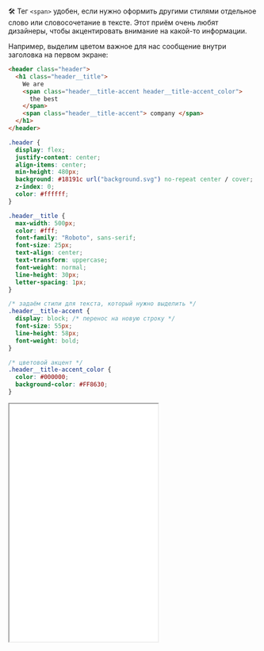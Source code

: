 🛠 Тег `<span>` удобен, если нужно оформить другими стилями отдельное слово или словосочетание в тексте. Этот приём очень любят дизайнеры, чтобы акцентировать внимание на какой-то информации.

Например, выделим цветом важное для нас сообщение внутри заголовка на первом экране:

```html
<header class="header">
  <h1 class="header__title">
    We are
    <span class="header__title-accent header__title-accent_color">
      the best
    </span>
    <span class="header__title-accent"> company </span>
  </h1>
</header>
```

```css
.header {
  display: flex;
  justify-content: center;
  align-items: center;
  min-height: 480px;
  background: #18191c url("background.svg") no-repeat center / cover;
  z-index: 0;
  color: #ffffff;
}

.header__title {
  max-width: 500px;
  color: #fff;
  font-family: "Roboto", sans-serif;
  font-size: 25px;
  text-align: center;
  text-transform: uppercase;
  font-weight: normal;
  line-height: 30px;
  letter-spacing: 1px;
}

/* задаём стили для текста, который нужно выделить */
.header__title-accent {
  display: block; /* перенос на новую строку */
  font-size: 55px;
  line-height: 58px;
  font-weight: bold;
}

/* цветовой акцент */
.header__title-accent_color {
  color: #000000;
  background-color: #FF8630;
}
```

<iframe title="Цветовой акцент — <span> — Дока" src="../demos/company.html" height="480"></iframe>
